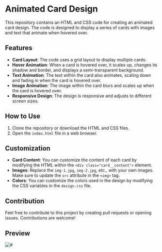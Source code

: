 # Animated Card Design

This repository contains an HTML and CSS code for creating an animated card design. The code is designed to display a series of cards with images and text that animate when hovered over.

## Features

- **Card Layout**: The code uses a grid layout to display multiple cards.
- **Hover Animation**: When a card is hovered over, it scales up, changes its shadow and border, and displays a semi-transparent background.
- **Text Animation**: The text within the card also animates, scaling down and fading in when the card is hovered over.
- **Image Animation**: The image within the card blurs and scales up when the card is hovered over.
- **Responsive Design**: The design is responsive and adjusts to different screen sizes.

## How to Use

1. Clone the repository or download the HTML and CSS files.
2. Open the `index.html` file in a web browser.

## Customization

- **Card Content**: You can customize the content of each card by modifying the HTML within the `<div class="card__content">` element.
- **Images**: Replace the `img-1.jpg`, `img-2.jpg`, etc., with your own images. Make sure to update the `src` attribute in the `<img>` tag.
- **Colors**: You can customize the colors used in the design by modifying the CSS variables in the `design.css` file.

## Contribution

Feel free to contribute to this project by creating pull requests or opening issues. Contributions are welcome!

## Preview
![#](https://github.com/dev-alihasan/social-animated-card/assets/101947194/68b0be88-4d43-4754-8195-8169b82823ec)

